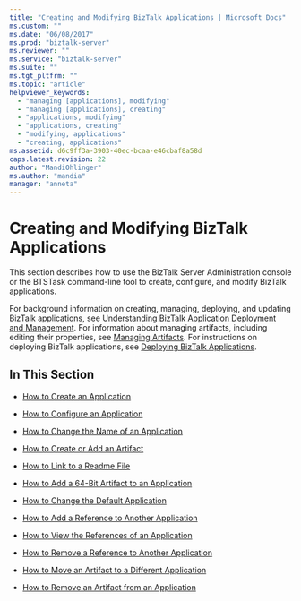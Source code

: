 ```yaml
---
title: "Creating and Modifying BizTalk Applications | Microsoft Docs"
ms.custom: ""
ms.date: "06/08/2017"
ms.prod: "biztalk-server"
ms.reviewer: ""
ms.service: "biztalk-server"
ms.suite: ""
ms.tgt_pltfrm: ""
ms.topic: "article"
helpviewer_keywords: 
  - "managing [applications], modifying"
  - "managing [applications], creating"
  - "applications, modifying"
  - "applications, creating"
  - "modifying, applications"
  - "creating, applications"
ms.assetid: d6c9ff3a-3903-40ec-bcaa-e46cbaf8a58d
caps.latest.revision: 22
author: "MandiOhlinger"
ms.author: "mandia"
manager: "anneta"
---
```

# Creating and Modifying BizTalk Applications
This section describes how to use the BizTalk Server Administration console or the BTSTask command-line tool to create, configure, and modify BizTalk applications.  
  
 For background information on creating, managing, deploying, and updating BizTalk applications, see [Understanding BizTalk Application Deployment and Management](../core/understanding-biztalk-application-deployment-and-management.md). For information about managing artifacts, including editing their properties, see [Managing Artifacts](../core/managing-artifacts.md). For instructions on deploying BizTalk applications, see [Deploying BizTalk Applications](../core/deploying-biztalk-applications.md).  
  
## In This Section  
  
-   [How to Create an Application](../core/how-to-create-an-application.md)  
  
-   [How to Configure an Application](../core/how-to-configure-an-application.md)  
  
-   [How to Change the Name of an Application](../core/how-to-change-the-name-of-an-application.md)  
  
-   [How to Create or Add an Artifact](../core/how-to-create-or-add-an-artifact.md)  
  
-   [How to Link to a Readme File](../core/how-to-link-to-a-readme-file.md)  
  
-   [How to Add a 64-Bit Artifact to an Application](../core/how-to-add-a-64-bit-artifact-to-an-application.md)  
  
-   [How to Change the Default Application](../core/how-to-change-the-default-application.md)  
  
-   [How to Add a Reference to Another Application](../core/how-to-add-a-reference-to-another-application.md)  
  
-   [How to View the References of an Application](../core/how-to-view-the-references-of-an-application.md)  
  
-   [How to Remove a Reference to Another Application](../core/how-to-remove-a-reference-to-another-application.md)  
  
-   [How to Move an Artifact to a Different Application](../core/how-to-move-an-artifact-to-a-different-application.md)  
  
-   [How to Remove an Artifact from an Application](../core/how-to-remove-an-artifact-from-an-application.md)